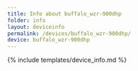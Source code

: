 ```yaml
---
title: Info about buffalo_wzr-900dhp
folder: info
layout: deviceinfo
permalink: /devices/buffalo_wzr-900dhp/
device: buffalo_wzr-900dhp
---
```

{% include templates/device_info.md %}
